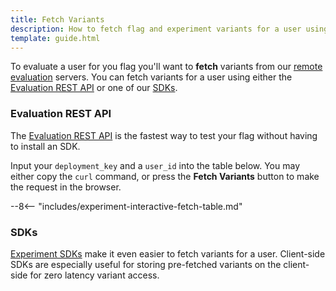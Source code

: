 ```yaml
---
title: Fetch Variants
description: How to fetch flag and experiment variants for a user using various methods.
template: guide.html
---
```


To evaluate a user for you flag you'll want to **fetch** variants from our [remote evaluation](../../general/evaluation/remote-evaluation.md) servers. You can fetch variants for a user using either the [Evaluation REST API](../../apis/evaluation-api.md) or one of our [SDKs](../../index.md#sdks).

### Evaluation REST API

The [Evaluation REST API](../../apis/evaluation-api.md) is the fastest way to test your flag without having to install an SDK.

Input your `deployment_key` and a `user_id` into the table below. You may either copy the `curl` command, or press the **Fetch Variants** button to make the request in the browser.

--8<-- "includes/experiment-interactive-fetch-table.md"

### SDKs

[Experiment SDKs](../../index.md#sdks) make it even easier to fetch variants for a user. Client-side SDKs are especially useful for storing pre-fetched variants on the client-side for zero latency variant access.
